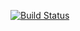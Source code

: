 [![Build Status](https://app.travis-ci.com/keeenj1/lab04.svg?token=q7f9ixnSqk1izZtZB3z1&branch=main)](https://app.travis-ci.com/keeenj1/lab04)
